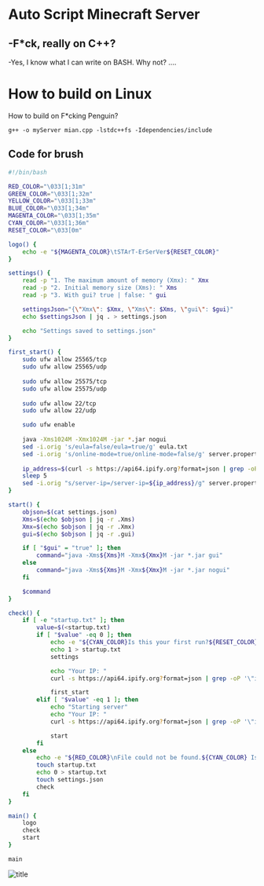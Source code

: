 <h1>Auto Script Minecraft Server</h1>

<h2>-F*ck, really on C++?</h2>
-Yes, I know what I can write on BASH. Why not?
....

<h1>How to build on Linux</h1>
How to build on F*cking Penguin?

```g++ -o myServer mian.cpp -lstdc++fs -Idependencies/include```


<h2>Code for brush</h2>

```bash
#!/bin/bash

RED_COLOR="\033[1;31m"
GREEN_COLOR="\033[1;32m"
YELLOW_COLOR="\033[1;33m"
BLUE_COLOR="\033[1;34m"
MAGENTA_COLOR="\033[1;35m"
CYAN_COLOR="\033[1;36m"
RESET_COLOR="\033[0m"

logo() {
    echo -e "${MAGENTA_COLOR}\tSTArT-ErSerVer${RESET_COLOR}"
}

settings() {
    read -p "1. The maximum amount of memory (Xmx): " Xmx
    read -p "2. Initial memory size (Xms): " Xms
    read -p "3. With gui? true | false: " gui

    settingsJson="{\"Xmx\": $Xmx, \"Xms\": $Xms, \"gui\": $gui}"
    echo $settingsJson | jq . > settings.json

    echo "Settings saved to settings.json"
}

first_start() {
    sudo ufw allow 25565/tcp
    sudo ufw allow 25565/udp
    
    sudo ufw allow 25575/tcp
    sudo ufw allow 25575/udp
    
    sudo ufw allow 22/tcp
    sudo ufw allow 22/udp

    sudo ufw enable
    
    java -Xms1024M -Xmx1024M -jar *.jar nogui
    sed -i.orig 's/eula=false/eula=true/g' eula.txt
    sed -i.orig 's/online-mode=true/online-mode=false/g' server.properties
    
    ip_address=$(curl -s https://api64.ipify.org?format=json | grep -oP '\"ip\"\s*:\s*\"\K[^\"]+')
    sleep 5
    sed -i.orig "s/server-ip=/server-ip=${ip_address}/g" server.properties
}

start() {
    objson=$(cat settings.json)
    Xms=$(echo $objson | jq -r .Xms)
    Xmx=$(echo $objson | jq -r .Xmx)
    gui=$(echo $objson | jq -r .gui)

    if [ "$gui" = "true" ]; then
        command="java -Xms${Xms}M -Xmx${Xmx}M -jar *.jar gui"
    else
        command="java -Xms${Xms}M -Xmx${Xmx}M -jar *.jar nogui"
    fi

    $command
}

check() {
    if [ -e "startup.txt" ]; then
        value=$(<startup.txt)
        if [ "$value" -eq 0 ]; then
            echo -e "${CYAN_COLOR}Is this your first run?${RESET_COLOR}"
            echo 1 > startup.txt
            settings

            echo "Your IP: "
            curl -s https://api64.ipify.org?format=json | grep -oP '\"ip\"\s*:\s*\"\K[^\"]+'

            first_start
        elif [ "$value" -eq 1 ]; then
            echo "Starting server"
            echo "Your IP: "
            curl -s https://api64.ipify.org?format=json | grep -oP '\"ip\"\s*:\s*\"\K[^\"]+'

            start
        fi
    else
        echo -e "${RED_COLOR}\nFile could not be found.${CYAN_COLOR} Is this your first run?${RESET_COLOR}"
        touch startup.txt
		echo 0 > startup.txt
        touch settings.json
        check
    fi
}

main() {
    logo
    check
    start
}

main

```
![title](2x%20-%20Made%20with%20Clipchamp.gif)

